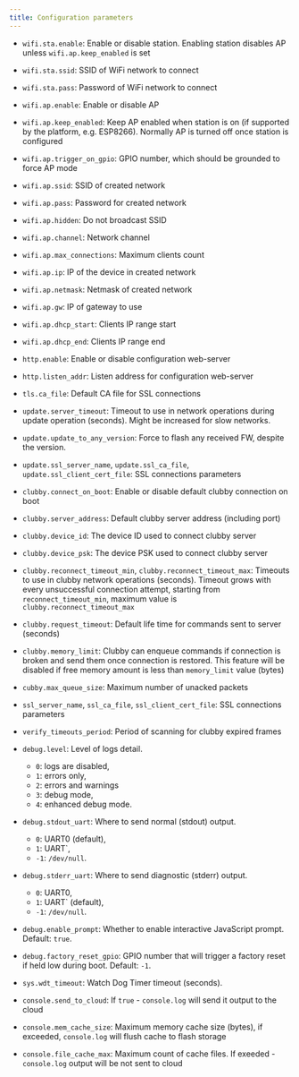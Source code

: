 ```yaml
---
title: Configuration parameters
---
```


- `wifi.sta.enable`: Enable or disable station. Enabling station disables AP
  unless `wifi.ap.keep_enabled` is set
- `wifi.sta.ssid`: SSID of WiFi network to connect
- `wifi.sta.pass`: Password of WiFi network to connect

- `wifi.ap.enable`: Enable or disable AP
- `wifi.ap.keep_enabled`: Keep AP enabled when station is on (if supported by
  the platform, e.g. ESP8266). Normally AP is turned off once station is
  configured
- `wifi.ap.trigger_on_gpio`: GPIO number, which should be grounded to force AP
  mode
- `wifi.ap.ssid`: SSID of created network
- `wifi.ap.pass`: Password for created network
- `wifi.ap.hidden`: Do not broadcast SSID
- `wifi.ap.channel`: Network channel
- `wifi.ap.max_connections`: Maximum clients count
- `wifi.ap.ip`: IP of the device in created network
- `wifi.ap.netmask`: Netmask of created network
- `wifi.ap.gw`: IP of gateway to use
- `wifi.ap.dhcp_start`: Clients IP range start
- `wifi.ap.dhcp_end`: Clients IP range end

- `http.enable`: Enable or disable configuration web-server
- `http.listen_addr`: Listen address for configuration web-server

- `tls.ca_file`: Default CA file for SSL connections

- `update.server_timeout`: Timeout to use in network operations during update
  operation (seconds). Might be increased for slow networks.
- `update.update_to_any_version`: Force to flash any received FW, despite the version.
- `update.ssl_server_name`, `update.ssl_ca_file`, `update.ssl_client_cert_file`: SSL connections parameters
- `clubby.connect_on_boot`: Enable or disable default clubby connection on boot
- `clubby.server_address`: Default clubby server address (including port)
- `clubby.device_id`: The device ID used to connect clubby server
- `clubby.device_psk`: The device PSK used to connect clubby server
- `clubby.reconnect_timeout_min`, `clubby.reconnect_timeout_max`: Timeouts to
  use in clubby network operations (seconds). Timeout grows with every
  unsuccessful connection attempt, starting from `reconnect_timeout_min`,
  maximum value is `clubby.reconnect_timeout_max`
- `clubby.request_timeout`: Default life time for commands sent to server (seconds)
- `clubby.memory_limit`: Clubby can enqueue commands if connection is broken
  and send them once connection is restored. This feature will be disabled if
  free memory amount is less than `memory_limit` value (bytes)
- `cubby.max_queue_size`: Maximum number of unacked packets
- `ssl_server_name`, `ssl_ca_file`, `ssl_client_cert_file`: SSL connections parameters
- `verify_timeouts_period`: Period of scanning for clubby expired frames

- `debug.level`: Level of logs detail.
  - `0`: logs are disabled,
  - `1`: errors only,
  - `2`: errors and warnings
  - `3`: debug mode,
  - `4`: enhanced debug mode.
- `debug.stdout_uart`: Where to send normal (stdout) output.
  - `0`: UART0 (default),
  - `1`: UART`,
  - `-1`: `/dev/null`.
- `debug.stderr_uart`: Where to send diagnostic (stderr) output.
  - `0`: UART0,
  - `1`: UART` (default),
  - `-1`: `/dev/null`.
- `debug.enable_prompt`: Whether to enable interactive JavaScript prompt.
  Default: `true`.
- `debug.factory_reset_gpio`: GPIO number that will trigger a factory reset if
  held low during boot. Default: `-1`.

 - `sys.wdt_timeout`: Watch Dog Timer timeout (seconds).

- `console.send_to_cloud`: If `true` - `console.log` will send it output to the cloud
- `console.mem_cache_size`: Maximum memory cache size (bytes), if exceeded, `console.log` will flush
cache to flash storage
- `console.file_cache_max`: Maximum count of cache files. If exeeded - `console.log` output
will be not sent to cloud

